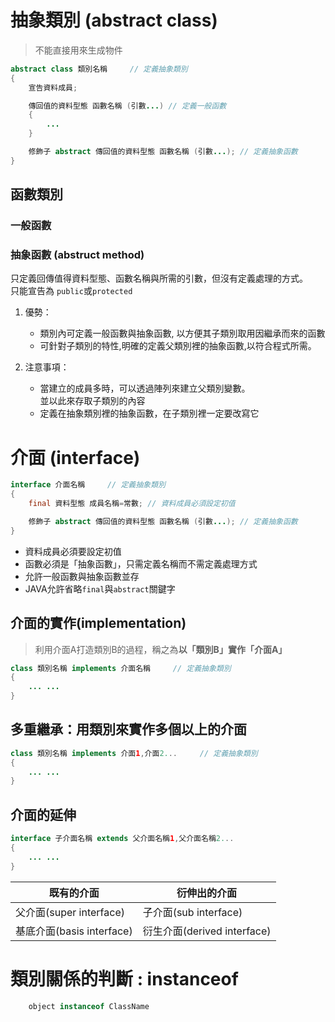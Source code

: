 # 抽象類別 (abstract class)
> 不能直接用來生成物件

```java
abstract class 類別名稱     // 定義抽象類別
{
    宣告資料成員;

    傳回值的資料型態 函數名稱 (引數...) // 定義一般函數
    {
        ...
    }

    修飾子 abstract 傳回值的資料型態 函數名稱 (引數...); // 定義抽象函數
}
``` 

## 函數類別

### 一般函數
### 抽象函數 (abstruct method)
只定義回傳值得資料型態、函數名稱與所需的引數，但沒有定義處理的方式。  
只能宣告為 ```public```或```protected```

1. 優勢：
   * 類別內可定義一般函數與抽象函數, 以方便其子類別取用因繼承而來的函數
   * 可針對子類別的特性,明確的定義父類別裡的抽象函數,以符合程式所需。

2. 注意事項：
   * 當建立的成員多時，可以透過陣列來建立父類別變數。  
      並以此來存取子類別的內容
   * 定義在抽象類別裡的抽象函數，在子類別裡一定要改寫它

# 介面 (interface)

```java
interface 介面名稱     // 定義抽象類別
{
    final 資料型態 成員名稱=常數; // 資料成員必須設定初值

    修飾子 abstract 傳回值的資料型態 函數名稱 (引數...); // 定義抽象函數
}
``` 

* 資料成員必須要設定初值
* 函數必須是「抽象函數」，只需定義名稱而不需定義處理方式
* 允許一般函數與抽象函數並存
* JAVA允許省略```final```與```abstract```關鍵字

## 介面的實作(implementation)
> 利用介面A打造類別B的過程，稱之為**以「類別B」實作「介面A」**
```java
class 類別名稱 implements 介面名稱     // 定義抽象類別
{
    ... ...
}
``` 

## 多重繼承：用類別來實作多個以上的介面
```java
class 類別名稱 implements 介面1,介面2...     // 定義抽象類別
{
    ... ...
}
``` 

## 介面的延伸

```java
interface 子介面名稱 extends 父介面名稱1,父介面名稱2...  
{
    ... ...
}
``` 

|既有的介面|衍伸出的介面|
|---------|-----------|
|父介面(super interface)|子介面(sub interface)|
|基底介面(basis interface)|衍生介面(derived interface)|


# 類別關係的判斷 : instanceof
```java
    object instanceof ClassName
```